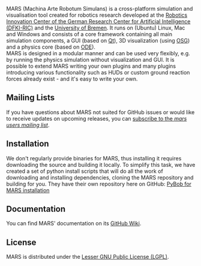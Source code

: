 MARS (Machina Arte Robotum Simulans) is a cross-platform simulation and visualisation tool created for robotics research developed at the [Robotics Innovation Center of the German Research Center for Artificial Intelligence (DFKI-RIC)](http://robotik.dfki-bremen.de/en/startpage.html) and the [University of Bremen](http://www.informatik.uni-bremen.de/robotik/index_en.php). It runs on (Ubuntu) Linux, Mac and Windows and consists of a core framework containing all main simulation components, a GUI (based on [Qt]()), 3D visualization (using [OSG](http://www.openscenegraph.org)) and a physics core (based on [ODE](http://www.ode.org)).  
MARS is designed in a modular manner and can be used very flexibly, e.g. by running the physics simulation without visualization and GUI.
It is possible to extend MARS writing your own plugins and many plugins introducing various functionality such as HUDs or custom ground reaction forces already exist - and it's easy to write your own.

## Mailing Lists

If you have questions about MARS not suited for GitHub issues or would like to receive updates on upcoming releases, you can [subscribe to the *mars users mailing list*](http://www.dfki.de/mailman/cgi-bin/listinfo/mars-users).

## Installation

We don't regularly provide binaries for MARS, thus installing it requires downloading the source and building it locally. To simplify this task, we have created a set of python install scripts that will do all the work of downloading and installing dependencies, cloning the MARS repository and building for you. They have their own repository here on GitHub: [PyBob for MARS installation](https://github.com/rock-simulation/pybob)

## Documentation

You can find MARS' documentation on its [GitHub Wiki](https://github.com/rock-simulation/mars/wiki).

## License

MARS is distributed under the [Lesser GNU Public License (LGPL)](https://www.gnu.org/licenses/lgpl.html).
